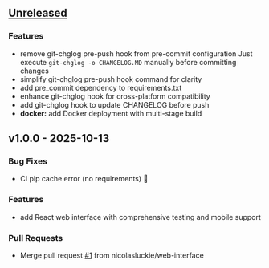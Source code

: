 <a name="unreleased"></a>
## [Unreleased]

### Features
- remove git-chglog pre-push hook from pre-commit configuration Just execute `git-chglog -o CHANGELOG.MD` manually before committing changes
- simplify git-chglog pre-push hook command for clarity
- add pre_commit dependency to requirements.txt
- enhance git-chglog hook for cross-platform compatibility
- add git-chglog hook to update CHANGELOG before push
- **docker:** add Docker deployment with multi-stage build


<a name="v1.0.0"></a>
## v1.0.0 - 2025-10-13
### Bug Fixes
- CI pip cache error (no requirements) 🤞

### Features
- add React web interface with comprehensive testing and mobile support

### Pull Requests
- Merge pull request [#1](https://github.com/nicolasluckie/crackle/issues/1) from nicolasluckie/web-interface


[Unreleased]: https://github.com/nicolasluckie/crackle/compare/v1.0.0...HEAD
